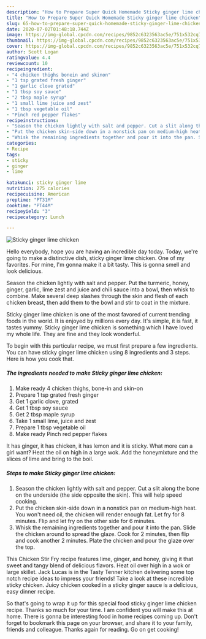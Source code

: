 ```yaml
---
description: "How to Prepare Super Quick Homemade Sticky ginger lime chicken"
title: "How to Prepare Super Quick Homemade Sticky ginger lime chicken"
slug: 65-how-to-prepare-super-quick-homemade-sticky-ginger-lime-chicken
date: 2020-07-02T01:48:18.744Z
image: https://img-global.cpcdn.com/recipes/9852c6323563ac5e/751x532cq70/sticky-ginger-lime-chicken-recipe-main-photo.jpg
thumbnail: https://img-global.cpcdn.com/recipes/9852c6323563ac5e/751x532cq70/sticky-ginger-lime-chicken-recipe-main-photo.jpg
cover: https://img-global.cpcdn.com/recipes/9852c6323563ac5e/751x532cq70/sticky-ginger-lime-chicken-recipe-main-photo.jpg
author: Scott Logan
ratingvalue: 4.4
reviewcount: 10
recipeingredient:
- "4 chicken thighs bonein and skinon"
- "1 tsp grated fresh ginger"
- "1 garlic clove grated"
- "1 tbsp soy sauce"
- "2 tbsp maple syrup"
- "1 small lime juice and zest"
- "1 tbsp vegetable oil"
- "Pinch red pepper flakes"
recipeinstructions:
- "Season the chicken lightly with salt and pepper. Cut a slit along the bone on the underside (the side opposite the skin). This will help speed cooking."
- "Put the chicken skin-side down in a nonstick pan on medium-high heat. You won&#39;t need oil, the chicken will render enough fat. Let fry for 8 minutes. Flip and let fry on the other side for 6 minutes."
- "Whisk the remaining ingredients together and pour it into the pan. Slide the chicken around to spread the glaze. Cook for 2 minutes, then flip and cook another 2 minutes. Plate the chicken and pour the glaze over the top."
categories:
- Recipe
tags:
- sticky
- ginger
- lime

katakunci: sticky ginger lime 
nutrition: 275 calories
recipecuisine: American
preptime: "PT31M"
cooktime: "PT44M"
recipeyield: "3"
recipecategory: Lunch

---
```



![Sticky ginger lime chicken](https://img-global.cpcdn.com/recipes/9852c6323563ac5e/751x532cq70/sticky-ginger-lime-chicken-recipe-main-photo.jpg)

Hello everybody, hope you are having an incredible day today. Today, we're going to make a distinctive dish, sticky ginger lime chicken. One of my favorites. For mine, I'm gonna make it a bit tasty. This is gonna smell and look delicious.

Season the chicken lightly with salt and pepper. Put the turmeric, honey, ginger, garlic, lime zest and juice and chili sauce into a bowl, then whisk to combine. Make several deep slashes through the skin and flesh of each chicken breast, then add them to the bowl and stir to coat in the mixture.

Sticky ginger lime chicken is one of the most favored of current trending foods in the world. It is enjoyed by millions every day. It's simple, it is fast, it tastes yummy. Sticky ginger lime chicken is something which I have loved my whole life. They are fine and they look wonderful.


To begin with this particular recipe, we must first prepare a few ingredients. You can have sticky ginger lime chicken using 8 ingredients and 3 steps. Here is how you cook that.

<!--inarticleads1-->

##### The ingredients needed to make Sticky ginger lime chicken:

1. Make ready 4 chicken thighs, bone-in and skin-on
1. Prepare 1 tsp grated fresh ginger
1. Get 1 garlic clove, grated
1. Get 1 tbsp soy sauce
1. Get 2 tbsp maple syrup
1. Take 1 small lime, juice and zest
1. Prepare 1 tbsp vegetable oil
1. Make ready Pinch red pepper flakes


It has ginger, it has chicken, it has lemon and it is sticky. What more can a girl want? Heat the oil on high in a large wok. Add the honeymixture and the slices of lime and bring to the boil. 

<!--inarticleads2-->

##### Steps to make Sticky ginger lime chicken:

1. Season the chicken lightly with salt and pepper. Cut a slit along the bone on the underside (the side opposite the skin). This will help speed cooking.
1. Put the chicken skin-side down in a nonstick pan on medium-high heat. You won&#39;t need oil, the chicken will render enough fat. Let fry for 8 minutes. Flip and let fry on the other side for 6 minutes.
1. Whisk the remaining ingredients together and pour it into the pan. Slide the chicken around to spread the glaze. Cook for 2 minutes, then flip and cook another 2 minutes. Plate the chicken and pour the glaze over the top.


This Chicken Stir Fry recipe features lime, ginger, and honey, giving it that sweet and tangy blend of delicious flavors. Heat oil over high in a wok or large skillet. Jack Lucas is in the Tasty Tenner kitchen delivering some top notch recipe ideas to impress your friends! Take a look at these incredible sticky chicken. Juicy chicken cooked in a sticky ginger sauce is a delicious, easy dinner recipe. 

So that's going to wrap it up for this special food sticky ginger lime chicken recipe. Thanks so much for your time. I am confident you will make this at home. There is gonna be interesting food in home recipes coming up. Don't forget to bookmark this page on your browser, and share it to your family, friends and colleague. Thanks again for reading. Go on get cooking!
